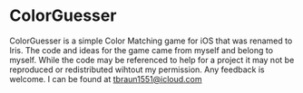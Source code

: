 # ColorGuesser

ColorGuesser is a simple Color Matching game for iOS that was renamed to Iris. 
The code and ideas for the game came from myself and belong to myself. While the code may be referenced to help for a project it may not be reproduced or redistributed wihtout my permission. 
Any feedback is welcome. I can be found at tbraun1551@icloud.com
